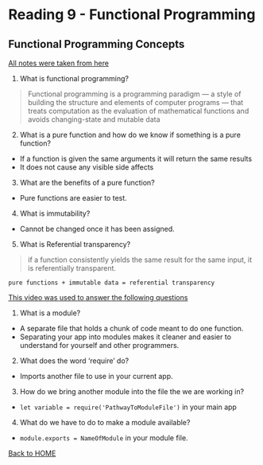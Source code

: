 # Reading 9 - Functional Programming

## Functional Programming Concepts
[All notes were taken from here](https://medium.com/the-renaissance-developer/concepts-of-functional-programming-in-javascript-6bc84220d2aa)

1. What is functional programming?
> Functional programming is a programming paradigm — a style of building the structure and elements of computer programs — that treats computation as the evaluation of mathematical functions and avoids changing-state and mutable data
2. What is a pure function and how do we know if something is a pure function?
  - If a function is given the same arguments it will return the same results
  - It does not cause any visible side affects
3. What are the benefits of a pure function?
  - Pure functions are easier to test.
4. What is immutability?
  - Cannot be changed once it has been assigned.
5. What is Referential transparency?
>if a function consistently yields the same result for the same input, it is referentially transparent.
```
pure functions + immutable data = referential transparency
```

[This video was used to answer the following questions](https://www.youtube.com/watch?v=xHLd36QoS4k)

1. What is a module?
  - A separate file that holds a chunk of code meant to do one function.
  - Separating your app into modules makes it cleaner and easier to understand for yourself and other programmers.
2. What does the word ‘require’ do?
  - Imports another file to use in your current app.
3. How do we bring another module into the file the we are working in?
  - `let variable = require('PathwayToModuleFile')` in your main app
4. What do we have to do to make a module available?
  - `module.exports = NameOfModule` in your module file.

[Back to HOME](../README.md)
